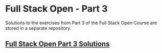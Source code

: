# Full Stack Open - Part 3

Solutions to the exercises from Part 3 of the Full Stack Open Course are stored in a separate repository.

## [Full Stack Open Part 3 Solutions](https://github.com/ravindub/FullStackOpenPart03)
